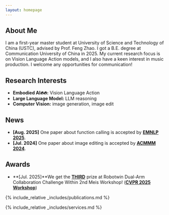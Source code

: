 ```yaml
---
layout: homepage
---
```


## About Me

I am a first-year master student at University of Science and Technology of China (USTC), advised by Prof. Feng Zhao. I got a B.E. degree at Communication University of China in 2025. My current research focus is on Vision Language Action models, and I also have a keen interest in music production. I welcome any opportunities for communication!

## Research Interests

- **Embodied AI🔥🔥:** Vision Language Action
- **Large Language Model:** LLM reasoning
- **Computer Vision:** image generation, image edit



## News
- **[Aug. 2025]** One paper about function calling is accepted by <strong><u>EMNLP 2025</u></strong>.
- **[Jul. 2024]** One paper about image editing is accepted by <strong><u>ACMMM 2024</u></strong>.

## Awards

- **[Jul. 2025]**We get the <strong><u>THIRD</u></strong> prize at Robotwin Dual-Arm Collaboration Challenge Within 2nd Meis Workshop! (<strong><u>CVPR 2025 Workshop</u></strong>)



{% include_relative _includes/publications.md %}

{% include_relative _includes/services.md %}
